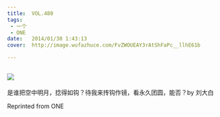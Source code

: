```yaml
---
title:	VOL.480
tags:
 - 一个
 - ONE
date:	2014/01/30 1:43:13
cover:	http://image.wufazhuce.com/FvZWOUEAY3rAtShFaPc__llhE61b

---
```

![](http://image.wufazhuce.com/FvZWOUEAY3rAtShFaPc__llhE61b)
---

是谁把空中明月，捻得如钩？待我来抟钩作镜，看永久团圆，能否？by 刘大白
 
Reprinted from ONE
